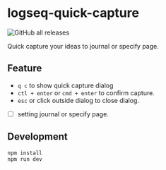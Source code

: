 # logseq-quick-capture

![GitHub all releases](https://img.shields.io/github/downloads/tankcool/logseq-quick-capture/total)

Quick capture your ideas to journal or specify page.

## Feature

- `q c` to show quick capture dialog
- `ctl + enter` or `cmd + enter` to confirm capture.
- `esc` or click outside dialog to close dialog.
- [ ] setting journal or specify page. 

## Development

```
npm install
npm run dev
```
